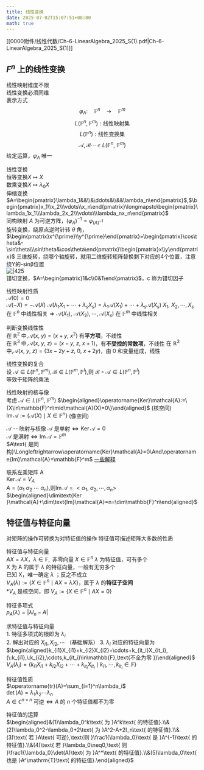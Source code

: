 ```yaml
---
title: 线性变换
date: 2025-07-02T15:07:51+08:00
math: true
---
```


[[0000附件/线性代数/Ch-6-LinearAlgebra_2025_S(1).pdf|Ch-6-LinearAlgebra_2025_S(1)]]  
## $F^n$ 上的线性变换
线性映射维度不限  
线性变换必须同维  
表示方式  
$$
 \varphi_A\colon\quad\mathbb{F}^n\quad\longrightarrow\quad\mathbb{F}^m
$$
$$
L(\mathbb{F}^n,\mathbb{F}^m):\text{线性映射集}
$$
$$
L(\mathbb{F}^n):\text{线性变换集}
$$
$$
 \mathcal{A},\mathcal{B}\cdots\in L(\mathbb{F}^n,\:\mathbb{F}^m)
$$
给定运算，$\varphi_A$ 唯一  

线性变换  
	恒等变换$X\longmapsto X$  
	数乘变换$X\longmapsto\lambda_{0}X$  
	伸缩变换 $A=\begin{pmatrix}\lambda_1&&\\&\ddots&\\&&\lambda_n\end{pmatrix}$,$\begin{pmatrix}x_1\\x_2\\\vdots\\x_n\end{pmatrix}\longmapsto\begin{pmatrix}\lambda_1x_1\\\lambda_2x_2\\\vdots\\\lambda_nx_n\end{pmatrix}$  
	同构映射 $A$ 为可逆方阵，$(\varphi_A)^{-1}=\varphi_{(A)^{-1}}$  
	旋转变换，绕原点逆时针转 $\theta$ 角，$\begin{pmatrix}x^{\prime}\\y^{\prime}\end{pmatrix}=\begin{pmatrix}\cos\theta&-\sin\theta\\\sin\theta&\cos\theta\end{pmatrix}\begin{pmatrix}x\\y\end{pmatrix}$
	三维旋转，绕哪个轴旋转，就用二维旋转矩阵替换剩下对应的4个位置，注意绕Y的-sinβ位置  
	![|425](https://huarenjianimg.oss-cn-nanjing.aliyuncs.com/image/20250701195016346.png)  
	错切变换，$A=\begin{pmatrix}1&c\\0&1\end{pmatrix}$，c 称为错切因子

线性映射性质  
	$\mathcal{A}(0)=0$  
	$\mathcal{A}(-X)=-\mathcal{A}(X)$
	$\mathcal{A}(\lambda_1X_1+\cdots+\lambda_sX_s)=\lambda_1\mathcal{A}(X_1)+\cdots+\lambda_s\mathcal{A}(X_s)$
	$X_1,\:X_2,\cdots,X_s\text{ 在 }\mathbb{F}^n\text{ 中线性相关}\Rightarrow\mathcal{A}(X_1),\:\mathcal{A}(X_2),\cdots,\mathcal{A}(X_s)\text{ 在 }\mathbb{F}^m\text{ 中线性相关}$  

判断变换线性性  
	$\text{在 }\mathbb{R}^2\text{ 中,}\mathcal{A}(x,\:y)=(x+y,\:x^2)$ 有**平方项**，不线性  
	$\text{在 }\mathbb{R}^3\text{ 中,}\mathcal{A}(x,\:y,\:z)=(x-y,\:z,\:x+1)$，有**不受控的常数项**，不线性
	$\text{在 }\mathbb{R}^3\text{ 中,}\mathcal{A}(x,\:y,\:z)=(3x-2y+z,\:0,\:x+2y)$，由 0 和变量组成，线性  

线性变换的复合  
	$\text{设 }\mathcal{A}\in L(\mathbb{F}^n,\mathbb{F}^m),\mathcal{B}\in L(\mathbb{F}^m,\mathbb{F}^l)\text{,则 }\mathcal{B}\circ\mathcal{A}\in L(\mathbb{F}^n,\mathbb{F}^l)$  
	等效于矩阵的乘法  

线性映射的核与像  
	考虑 $\mathcal{A}\in L(\mathbb{F}^n,\:\mathbb{F}^m)$
	$\begin{aligned}\operatorname{Ker}\mathcal{A}:=\{X\in\mathbb{F}^n\mid\mathcal{A}(X)=0\}\end{aligned}$ (核空间)  
	$\operatorname{Im}\mathcal{A}:=\{\mathcal{A}(X)\mid X\in\mathbb{F}^n\}$ (像空间)  

$\mathcal{A}$ -- 映射与核像
	$\mathcal{A}\text{ 是单射}\Longleftrightarrow\operatorname{Ker}\mathcal{A}=0$  
	$\mathcal{A}\text{ 是满射}\Longleftrightarrow\operatorname{Im}\mathcal{A}=\mathbb{F}^m$  
	$A\text{ 是同构}\Longleftrightarrow\operatorname{Ker}\mathcal{A}=0\And\operatorname{Im}\mathcal{A}=\mathbb{F}^m$
	[一些解释](https://www.doubao.com/thread/wf3fbcca6fdd410fc)  

联系左乘矩阵 A  
	$\operatorname{Ker}\mathcal{A}=V_A$  
	$A=(\alpha_{1}\:\alpha_{2}\:\cdots\:\alpha_{n})\text{,则}\operatorname{Im}\mathcal{A}=<\alpha_{1},\:\alpha_{2},\cdots,\alpha_{n}>$  
	$\begin{aligned}\dim\text{Ker }\mathcal{A}+\dim\text{Im}\mathcal{A}=n=\dim\mathbb{F}^n\end{aligned}$  

## 特征值与特征向量  
对矩阵的操作可转换为对特征值的操作
特征值可描述矩阵大多数的性质  

特征值与特征向量  
	$AX=\lambda X$，$\lambda\in\mathbb{F},\text{ 非零向量 }X\in\mathbb{F}^n$
	$\lambda$ 为特征值，可有多个  
	X 为 A 的属于 $\lambda$ 的特征向量，一般有无穷多个  
	已知 X，唯一确定 $\lambda$ ；反之不成立  
	$V_A(\lambda):=\{X\in\mathbb{F}^n\mid AX=\lambda X\}$，属于 $\lambda$ 的**特征子空间**  
	\*$V_A$ 是核空间，即 $V_A:=\{X\in\mathbb{F}^n\mid AX=0\}$  

特征多项式  
	$p_A(\lambda)=|\lambda I_n-A|$  

求特征值与特征向量  
	1. 特征多项式的根即为 $\lambda_i$  
	2. 解出对应的 $X_{i1}, X_{i2},\cdots$  （基础解系）
	3. $\lambda_i$ 对应的特征向量为$\begin{aligned}k_{i1}X_{i1}+k_{i2}X_{i2}+\cdots+k_{it_i}X_{it_i},(\:k_{i1},\:k_{i2},\cdots,k_{it_i}\in\mathbb{F},\text{不全为零 })\end{aligned}$  
	$V_A(\lambda_i)=\{k_{i1}X_{i1}+k_{i2}X_{i2}+\cdots+k_{it_i}X_{it_i}\mid k_{i1},\cdots,k_{it_i}\in\mathbb{F}\}$  

特征值性质  
	$\operatorname{tr}(A)=\sum_{i=1}^n\lambda_i$  
	$\det(A)=\lambda_1\lambda_2\cdots\lambda_n$  
	$A\in\mathbb{C}^{n\times n}\text{ 可逆}\Longleftrightarrow A\text{ 的 }n\text{ 个特征值都不为零}$  

特征值的运算  
	$\begin{aligned}&(1)\lambda_0^k\text{ 为 }A^k\text{ 的特征值}.\\&(2)\lambda_0^2-\lambda_0+2\text{ 为 }A^2-A+2I_n\text{ 的特征值}.\\&(3)\text{ 若 }A\text{ 可逆},\text{则 }\frac1{\lambda_0}\text{ 是 }A^{-1}\text{ 的特征值}.\\&(4)\text{ 若 }\lambda_0\neq0,\text{ 则 }\frac1{\lambda_0}\det(A)\text{ 为 }A^*\text{ 的特征值}.\\&(5)\lambda_0\text{ 也是 }A^\mathrm{T}\text{ 的特征值}.\end{aligned}$  
